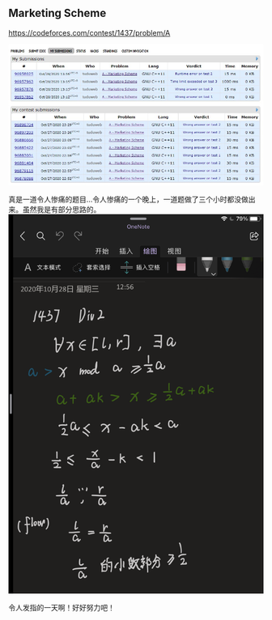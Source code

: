 ## Marketing Scheme

https://codeforces.com/contest/1437/problem/A

![ERROR](./static/A-error.jpg)

真是一道令人惨痛的题目…令人惨痛的一个晚上，一道题做了三个小时都没做出来。虽然我是有部分思路的。
![MY SOLUTION](./static/A-my_wrong_solution.png)

令人发指的一天啊！好好努力吧！